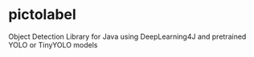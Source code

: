 # pictolabel
Object Detection Library for Java using DeepLearning4J and pretrained YOLO or TinyYOLO models
